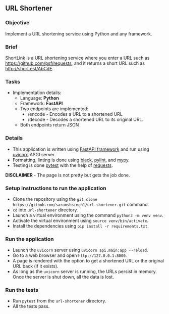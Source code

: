 ## URL Shortener

### Objective

Implement a URL shortening service using Python and any framework.

### Brief

ShortLink is a URL shortening service where you enter a URL such as https://github.com/psf/requests, and it returns a short URL such as http://short.est/AbCdE.

### Tasks

-   Implementation details:
    -   Language: **Python**
    -   Framework: **FastAPI**
    -   Two endpoints are implemented:
        -   /encode - Encodes a URL to a shortened URL
        -   /decode - Decodes a shortened URL to its original URL.
    -   Both endpoints return JSON

### Details

- This application is written using [FastAPI framework](https://fastapi.tiangolo.com/) and run using [uvicorn](https://www.uvicorn.org/) ASGI server.
- Formatting, linting is done using [black](https://github.com/psf/black), [pylint](https://github.com/PyCQA/pylint), and [mypy](https://github.com/python/mypy).
- Testing is done [pytest](https://docs.pytest.org/en/6.2.x/) with the help of [requests](https://github.com/psf/requests).

**DISCLAIMER** - The page is not pretty but gets the job done.

### Setup instructions to run the application

- Clone the repository using the `git clone https://github.com/saranshsingh1/url-shortener.git` command.
- `cd` into `url-shortener` directory.
- Launch a virtual environment using the command `python3 -m venv venv`.
- Activate the virtual environment using `source venv/bin/activate`.
- Install the dependencies using `pip install -r requirements.txt`.

### Run the application

- Launch the `uvicorn` server using `uvicorn api.main:app --reload`.
- Go to a web browser and open `http://127.0.0.1:8000`.
- A page is rendered with the option to get a shortened URL or the original URL back (if it exists).
- As long as the `uvicorn` server is running, the URLs persist in memory. Once the server is shut down, all the data is lost.

### Run the tests

- Run `pytest` from the `url-shortener` directory.
- All the tests pass.
